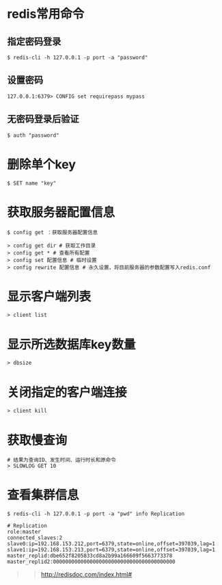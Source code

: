 # redis常用命令

## 指定密码登录
```
$ redis-cli -h 127.0.0.1 -p port -a "password"
```

## 设置密码
```
127.0.0.1:6379> CONFIG set requirepass mypass
```

## 无密码登录后验证
```
$ auth "password"
```

# 删除单个key
```
$ SET name "key"
```

# 获取服务器配置信息
```
$ config get ：获取服务器配置信息

> config get dir # 获取工作目录
> config get * # 查看所有配置
> config set 配置信息 # 临时设置
> config rewrite 配置信息 # 永久设置，将目前服务器的参数配置写入redis.conf
```

# 显示客户端列表
```
> client list
```

# 显示所选数据库key数量
```
> dbsize
```

# 关闭指定的客户端连接
```
> client kill
```

# 获取慢查询
```
# 结果为查询ID、发生时间、运行时长和原命令
> SLOWLOG GET 10
```

# 查看集群信息
```
$ redis-cli -h 127.0.0.1 -p port -a "pwd" info Replication

# Replication
role:master
connected_slaves:2
slave0:ip=192.168.153.212,port=6379,state=online,offset=397039,lag=1
slave1:ip=192.168.153.213,port=6379,state=online,offset=397039,lag=1
master_replid:dbe652f8205833cd8a2b99a166609f5663773378
master_replid2:0000000000000000000000000000000000000000
 ```

>> http://redisdoc.com/index.html#
